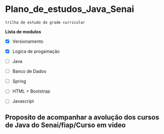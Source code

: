 # Plano_de_estudos_Java_Senai

    trilha de estudo da grade curricular

**Lista de modulos**

- [X] Versionamento
- [X] Logica de progamação  
- [ ] Java
- [ ] Banco de Dados
- [ ] Spring
- [ ] HTML + Bootstrap
- [ ] Javascript


## Proposito de acompanhar a avolução dos cursos de Java do Senai/fiap/Curso em video
